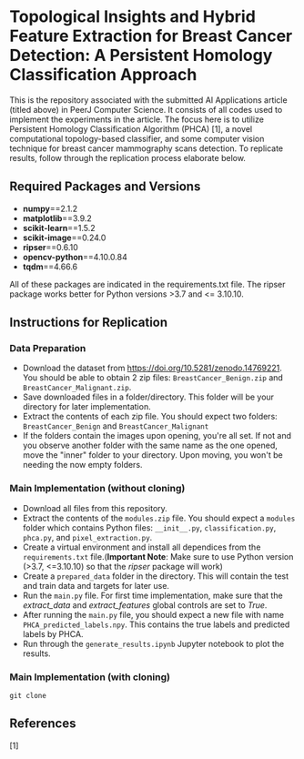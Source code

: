 # Topological Insights and Hybrid Feature Extraction for Breast Cancer Detection: A Persistent Homology Classification Approach
This is the repository associated with the submitted AI Applications article (titled above) in PeerJ Computer Science. It consists of all codes used to implement the experiments in the article. The focus here is to utilize Persistent Homology Classification Algorithm (PHCA) [1], a novel computational topology-based classifier, and some computer vision technique for breast cancer mammography scans detection. To replicate results, follow through the replication process elaborate below.

## Required Packages and Versions
- **numpy**==2.1.2
- **matplotlib**==3.9.2
- **scikit-learn**==1.5.2
- **scikit-image**==0.24.0
- **ripser**==0.6.10
- **opencv-python**==4.10.0.84
- **tqdm**==4.66.6

All of these packages are indicated in the requirements.txt file. The ripser package works better for Python versions >3.7 and <= 3.10.10.

## Instructions for Replication

### Data Preparation
- Download the dataset from https://doi.org/10.5281/zenodo.14769221. You should be able to obtain 2 zip files: `BreastCancer_Benign.zip` and `BreastCancer_Malignant.zip`.
- Save downloaded files in a folder/directory. This folder will be your directory for later implementation.
- Extract the contents of each zip file. You should expect two folders: `BreastCancer_Benign` and `BreastCancer_Malignant`
- If the folders contain the images upon opening, you're all set. If not and you observe another folder with the same name as the one opened, move the "inner" folder to your directory. Upon moving, you won't be needing the now empty folders.

### Main Implementation (without cloning)
- Download all files from this repository. 
- Extract the contents of the `modules.zip` file. You should expect a `modules` folder which contains Python files: `__init__.py`, `classification.py`, `phca.py`, and `pixel_extraction.py`.
- Create a virtual environment and install all dependices from the `requirements.txt` file.(**Important Note**: Make sure to use Python version (>3.7, <=3.10.10) so that the _ripser_ package will work)
- Create a `prepared_data` folder in the directory. This will contain the test and train data and targets for later use.
- Run the `main.py` file. For first time implementation, make sure that the _extract_data_ and _extract_features_ global controls are set to _True_.
- After running the `main.py` file, you should expect a new file with name `PHCA_predicted_labels.npy`. This contains the true labels and predicted labels by PHCA.
- Run through the `generate_results.ipynb` Jupyter notebook to plot the results.

### Main Implementation (with cloning)
```
git clone 
```
## References
[1] 
